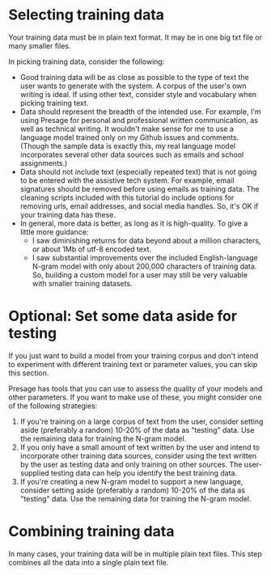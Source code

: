 # Selecting training data

Your training data must be in plain text format.  It may be in one big txt file or many smaller files. 

In picking training data, consider the following: 
* Good training data will be as close as possible to the type of text the user wants to generate with the system. A corpus of the user's own writing is ideal. If using other text, consider style and vocabulary when picking training text.
* Data should represent the breadth of the intended use. For example, I'm using Presage for personal and professional written communication, as well as technical writing. It wouldn't make sense for me to use a language model trained only on my Github issues and comments. (Though the sample data is exactly this, my real language model incorporates several other data sources such as emails and school assignments.)
* Data should not include text (especially repeated text) that is not going to be entered with the assistive tech system. For example, email signatures should be removed before using emails as training data. The cleaning scripts included with this tutorial do include options for removing urls, email addresses, and social media handles. So, it's OK if your training data has these.
* In general, more data is better, as long as it is high-quality.  To give a little more guidance:
  * I saw diminishing returns for data beyond about a million characters, or about 1Mb of utf-8 encoded text. 
  * I saw substantial improvements over the included English-language N-gram model with only about 200,000 characters of training data. So, building a custom model for a user may still be very valuable with smaller training datasets.

# Optional: Set some data aside for testing

If you just want to build a model from your training corpus and don't intend to experiment with different training text or parameter values, you can skip this section.

Presage has tools that you can use to assess the quality of your models and other parameters. If you want to make use of these, you might consider one of the following strategies:

1. If you're training on a large corpus of text from the user, consider setting aside (preferably a random) 10-20% of the data as "testing" data. Use the remaining data for training the N-gram model.
2. If you only have a small amount of text written by the user and intend to incorporate other training data sources, consider using the text written by the user as testing data and only training on other sources. The user-supplied testing data can help you identify the best training data.
3. If you're creating a new N-gram model to support a new language, consider setting aside (preferably a random) 10-20% of the data as "testing" data. Use the remaining data for training the N-gram model.

# Combining training data

In many cases, your training data will be in multiple plain text files. This step combines all the data into a single plain text file.



